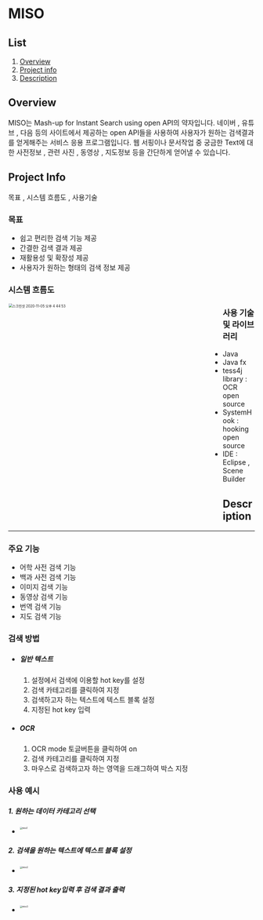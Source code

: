 # MISO

## List

1. [Overview](#overview)
2. [Project info](#project-info)
3. [Description](#description)



## Overview

MISO는 Mash-up for Instant Search using open API의 약자입니다. 네이버 , 유튜브 , 다음 등의 사이트에서 제공하는 open API들을 사용하여 사용자가 원하는 검색결과를 얻게해주는 서비스 응용 프로그램입니다. 웹 서핑이나 문서작업 중 궁금한 Text에 대한 사전정보 , 관련 사진 , 동영상 , 지도정보 등을 간단하게 얻어낼 수 있습니다. 



## Project Info

목표 , 시스템 흐름도 , 사용기술

### 목표

- 쉽고 편리한 검색 기능 제공
- 간결한 검색 결과 제공
- 재활용성 및 확장성 제공
- 사용자가 원하는 형태의 검색 정보 제공



### 시스템 흐름도

<img width="874" alt="스크린샷 2020-11-05 오후 4 44 53" src="https://user-images.githubusercontent.com/29722673/98215752-89569480-1f8b-11eb-893a-c908f97dc3a0.png" style="zoom:50%;" align="left">

### 사용 기술 및 라이브러리

- Java
- Java fx
- tess4j library : OCR open source
- SystemHook : hooking open source
- IDE : Eclipse , Scene Builder





## Description

------



### 주요 기능

- 어학 사전 검색 기능
- 백과 사전 검색 기능
- 이미지 검색 기능
- 동영상 검색 기능
- 번역 검색 기능
- 지도 검색 기능

### 검색 방법

- ##### 일반 텍스트

  1. 설정에서 검색에 이용할 hot key를 설정
  2. 검색 카테고리를 클릭하여 지정
  3. 검색하고자 하는 텍스트에 텍스트 블록 설정
  4. 지정된 hot key 입력

- ##### OCR

  1. OCR mode 토글버튼을 클릭하여 on
  2. 검색 카테고리를 클릭하여 지정
  3. 마우스로 검색하고자 하는 영역을 드래그하여 박스 지정



### 사용 예시

##### 1. 원하는 데이터 카테고리 선택

- <img src="https://user-images.githubusercontent.com/29722673/98216052-e7837780-1f8b-11eb-8ecf-d8e0fc18f459.png" alt="miso1" style="zoom:30%;" align="left" />

##### 2. 검색을 원하는 텍스트에 텍스트 블록 설정

- <img src="https://user-images.githubusercontent.com/29722673/98216217-1b5e9d00-1f8c-11eb-8c54-f036dae0ef5e.png" alt="miso2" style="zoom:30%;" align="left" />

##### 3. 지정된 hot key입력 후 검색 결과 출력

- <img src="https://user-images.githubusercontent.com/29722673/98216301-37fad500-1f8c-11eb-9699-0719bd3b701c.png" alt="miso3" style="zoom:30%;" align="left" />

